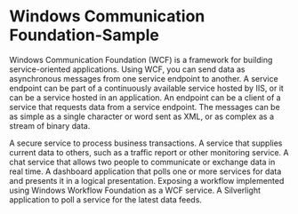 # Windows Communication Foundation-Sample

Windows Communication Foundation (WCF) is a framework for building service-oriented applications. Using WCF, you can send data as asynchronous messages from one service endpoint to another. A service endpoint can be part of a continuously available service hosted by IIS, or it can be a service hosted in an application.
An endpoint can be a client of a service that requests data from a service endpoint. The messages can be as simple as a single character or word sent as XML, or as complex as a stream of binary data. 

A secure service to process business transactions.
A service that supplies current data to others, such as a traffic report or other monitoring service.
A chat service that allows two people to communicate or exchange data in real time.
A dashboard application that polls one or more services for data and presents it in a logical presentation.
Exposing a workflow implemented using Windows Workflow Foundation as a WCF service.
A Silverlight application to poll a service for the latest data feeds.